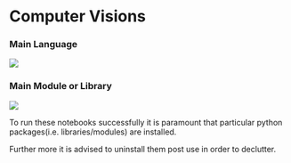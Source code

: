 # Computer Visions

### Main Language
<p>
<img src="https://img.shields.io/badge/python-3670A0?style=for-the-badge&logo=python&logoColor=ffdd54"></p>

### Main Module or Library
<p>
<img src="https://img.shields.io/badge/opencv-%23white.svg?style=for-the-badge&logo=opencv&logoColor=white">
</p>

To run these notebooks successfully it is paramount that particular python packages(i.e. libraries/modules) are installed. 

Further more it is advised to uninstall them post use in order to declutter.
